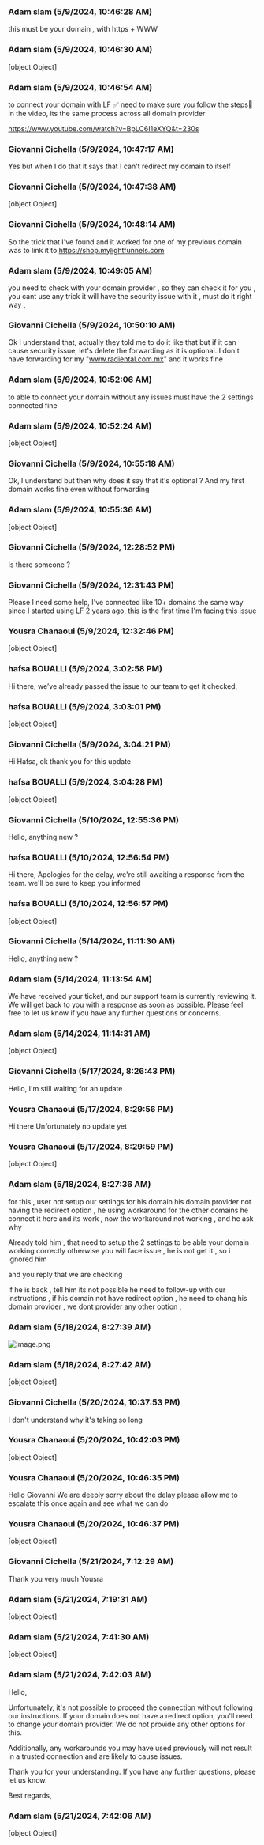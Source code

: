 ### Adam slam (5/9/2024, 10:46:28 AM)

this must be your domain , with https + WWW

### Adam slam (5/9/2024, 10:46:30 AM)

[object Object]

### Adam slam (5/9/2024, 10:46:54 AM)

to connect your domain with LF ✅  need to make sure you follow the steps📝 in the video, its the same process across all domain provider 

https://www.youtube.com/watch?v=BpLC6I1eXYQ&t=230s

### Giovanni Cichella (5/9/2024, 10:47:17 AM)

Yes but when I do that it says that I can't redirect my domain to itself

### Giovanni Cichella (5/9/2024, 10:47:38 AM)

[object Object]

### Giovanni Cichella (5/9/2024, 10:48:14 AM)

So the trick that I've found and it worked for one of my previous domain was to link it to https://shop.mylightfunnels.com

### Adam slam (5/9/2024, 10:49:05 AM)

you need to check with your domain provider , so they can  check it for you , you cant use any trick it will have the security issue with it , must do it right way ,

### Giovanni Cichella (5/9/2024, 10:50:10 AM)

Ok I understand that, actually they told me to do it like that but if it can cause security issue, let's delete the forwarding as it is optional. I don't have forwarding for my "www.radiental.com.mx" and it works fine

### Adam slam (5/9/2024, 10:52:06 AM)

to able to connect your domain without any issues must have the 2 settings connected fine

### Adam slam (5/9/2024, 10:52:24 AM)

[object Object]

### Giovanni Cichella (5/9/2024, 10:55:18 AM)

Ok, I understand but then why does it say that it's optional ? And my first domain works fine even without forwarding

### Adam slam (5/9/2024, 10:55:36 AM)

[object Object]

### Giovanni Cichella (5/9/2024, 12:28:52 PM)

Is there someone ?

### Giovanni Cichella (5/9/2024, 12:31:43 PM)

Please I need some help, I've connected like 10+ domains the same way since I started using LF 2 years ago, this is the first time I'm facing this issue

### Yousra Chanaoui (5/9/2024, 12:32:46 PM)

[object Object]

### hafsa BOUALLI (5/9/2024, 3:02:58 PM)

Hi there, 
we’ve already passed the issue to our team to get it checked,

### hafsa BOUALLI (5/9/2024, 3:03:01 PM)

[object Object]

### Giovanni Cichella (5/9/2024, 3:04:21 PM)

Hi Hafsa, ok thank you for this update

### hafsa BOUALLI (5/9/2024, 3:04:28 PM)

[object Object]

### Giovanni Cichella (5/10/2024, 12:55:36 PM)

Hello, anything new ?

### hafsa BOUALLI (5/10/2024, 12:56:54 PM)

Hi there, 
Apologies for the delay, we're still awaiting a response from the team. we'll be sure to keep you informed

### hafsa BOUALLI (5/10/2024, 12:56:57 PM)

[object Object]

### Giovanni Cichella (5/14/2024, 11:11:30 AM)

Hello, anything new ?

### Adam slam (5/14/2024, 11:13:54 AM)

We have received your ticket, and our support team is currently reviewing it. We will get back to you with a response as soon as possible. Please feel free to let us know if you have any further questions or concerns.

### Adam slam (5/14/2024, 11:14:31 AM)

[object Object]

### Giovanni Cichella (5/17/2024, 8:26:43 PM)

Hello, I'm still waiting for an update

### Yousra Chanaoui (5/17/2024, 8:29:56 PM)

Hi there 
Unfortunately no update yet

### Yousra Chanaoui (5/17/2024, 8:29:59 PM)

[object Object]

### Adam slam (5/18/2024, 8:27:36 AM)

for this , user not setup our settings for his domain his domain provider not having the redirect option , he using workaround for the other domains he connect it here and its work , now the workaround not working , and he ask why 

Already told him , that need to setup the 2 settings to be able your domain working correctly otherwise you will face issue , he is not get it , so i ignored him 

and you reply that we are checking 


if he is back , tell him its not possible he need to follow-up with our instructions , if his domain not have redirect option , he need to chang his domain provider , we dont provider any other option ,

### Adam slam (5/18/2024, 8:27:39 AM)

![image.png](https://storage.crisp.chat/users/upload/session/3bf1fba939ea2000/image_1w7mi8t.png)

### Adam slam (5/18/2024, 8:27:42 AM)

[object Object]

### Giovanni Cichella (5/20/2024, 10:37:53 PM)

I don't understand why it's taking so long

### Yousra Chanaoui (5/20/2024, 10:42:03 PM)

[object Object]

### Yousra Chanaoui (5/20/2024, 10:46:35 PM)

Hello Giovanni 
We are deeply sorry about the delay please allow me to escalate this once again and see what we can do

### Yousra Chanaoui (5/20/2024, 10:46:37 PM)

[object Object]

### Giovanni Cichella (5/21/2024, 7:12:29 AM)

Thank you very much Yousra

### Adam slam (5/21/2024, 7:19:31 AM)

[object Object]

### Adam slam (5/21/2024, 7:41:30 AM)

[object Object]

### Adam slam (5/21/2024, 7:42:03 AM)

Hello,

Unfortunately, it's not possible to proceed the connection without following our instructions. If your domain does not have a redirect option, you'll need to change your domain provider. We do not provide any other options for this.

Additionally, any workarounds you may have used previously will not result in a trusted connection and are likely to cause issues.

Thank you for your understanding. If you have any further questions, please let us know.

Best regards,

### Adam slam (5/21/2024, 7:42:06 AM)

[object Object]

